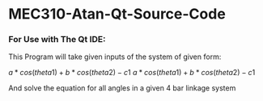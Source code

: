 # MEC310-Atan-Qt-Source-Code

### For Use with The Qt IDE:

This Program will take given inputs of the system of given form:

$a*cos(theta1) + b*cos(theta2) - c1$
$a*cos(theta1) + b*cos(theta2) - c1$

And solve the equation for all angles in a given 4 bar linkage system

